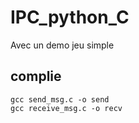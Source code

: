 # IPC_python_C
Avec un demo jeu simple


## complie
`gcc send_msg.c -o send`<br />
`gcc receive_msg.c -o recv`
